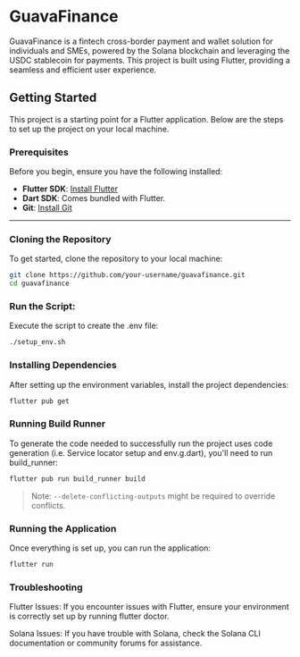 # GuavaFinance

GuavaFinance is a fintech cross-border payment and wallet solution for individuals and SMEs, powered by the Solana blockchain and leveraging the USDC stablecoin for payments. This project is built using Flutter, providing a seamless and efficient user experience.

## Getting Started

This project is a starting point for a Flutter application. Below are the steps to set up the project on your local machine.

### Prerequisites

Before you begin, ensure you have the following installed:

- **Flutter SDK**: [Install Flutter](https://docs.flutter.dev/get-started/install)
- **Dart SDK**: Comes bundled with Flutter.
- **Git**: [Install Git](https://git-scm.com/downloads)

---

### Cloning the Repository

To get started, clone the repository to your local machine:

```bash
git clone https://github.com/your-username/guavafinance.git
cd guavafinance
```

### Run the Script:
Execute the script to create the .env file:
```bash
./setup_env.sh
```

### Installing Dependencies

After setting up the environment variables, install the project dependencies:
```bash
flutter pub get
```

### Running Build Runner
To generate the code needed to successfully run the project uses code generation (i.e. Service locator setup and env.g.dart), you'll need to run build_runner:
```bash
flutter pub run build_runner build
```
> Note: `--delete-conflicting-outputs` might be required to override conflicts.

### Running the Application
Once everything is set up, you can run the application:
```bash
flutter run
```

### Troubleshooting
Flutter Issues: If you encounter issues with Flutter, ensure your environment is correctly set up by running flutter doctor.

Solana Issues: If you have trouble with Solana, check the Solana CLI documentation or community forums for assistance.


